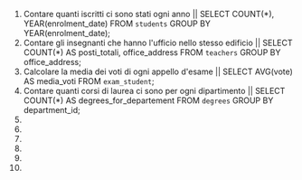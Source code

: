 1. Contare quanti iscritti ci sono stati ogni anno || SELECT COUNT(*), YEAR(enrolment_date) FROM `students` GROUP BY YEAR(enrolment_date);
1. Contare gli insegnanti che hanno l'ufficio nello stesso edificio || SELECT COUNT(*) AS posti_totali, office_address FROM `teachers` GROUP BY office_address;
1. Calcolare la media dei voti di ogni appello d'esame || SELECT AVG(vote) AS media_voti FROM `exam_student`;
1. Contare quanti corsi di laurea ci sono per ogni dipartimento || SELECT COUNT(*) AS degrees_for_departement FROM `degrees` GROUP BY department_id;
1. 
1. 
1. 
1. 
1. 
1. 
